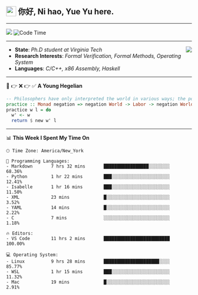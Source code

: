 <h2> <img style="vertical-align: text-bottom;" src=https://slackmojis.com/emojis/13253-yay-frog/download/ width=27> 你好, Ni hao, Yue Yu here. </h2>

---

![](https://shields.io/badge/dynamic/json?color=blue&amp;label=Visitors&amp;query=value&amp;url=https://api.countapi.xyz/hit/fishjump.fishjump) ![Code Time](https://img.shields.io/badge/Code%20Time-429%20hrs%2043%20mins-blue)

---

<img align='right' src=https://slackmojis.com/emojis/5264-coding/download> </td>

- **State**: *Ph.D student at Virginia Tech*
- **Research Interests**: *Formal Verification, Formal Methods, Operating System*
- **Languages**: *C/C++, x86 Assembly, Haskell*

---

🚫 👉 ❌ 👉 ✅ **A Young Hegelian**

``` haskell
-- Philosophers have only interpreted the world in various ways; the point is to change it.
practice :: Monad negation => negation World -> Labor -> negation World
practice w l = do
  w' <- w
  return $ new w' l
```

---


📊 **This Week I Spent My Time On** 

```text
🕑︎ Time Zone: America/New_York

💬 Programming Languages:
- Markdown       7 hrs 32 mins       █████████████████░░░░░░░░     68.36%
- Python         1 hr 22 mins        ███░░░░░░░░░░░░░░░░░░░░░░     12.41%
- Isabelle       1 hr 16 mins        ███░░░░░░░░░░░░░░░░░░░░░░     11.50%
- XML            23 mins             █░░░░░░░░░░░░░░░░░░░░░░░░     3.52%
- YAML           14 mins             █░░░░░░░░░░░░░░░░░░░░░░░░     2.22%
- C              7 mins              ░░░░░░░░░░░░░░░░░░░░░░░░░     1.18%

🔥 Editors:
- VS Code        11 hrs 2 mins       █████████████████████████     100.00%

💻 Operating System:
- Linux          9 hrs 28 mins       █████████████████████░░░░     85.77%
- WSL            1 hr 15 mins        ███░░░░░░░░░░░░░░░░░░░░░░     11.32%
- Mac            19 mins             █░░░░░░░░░░░░░░░░░░░░░░░░     2.91%
```

